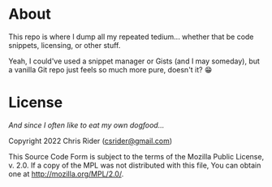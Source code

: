 # About

This repo is where I dump all my repeated tedium... whether that be code snippets, licensing, or other stuff.

Yeah, I could've used a snippet manager or Gists (and I may someday), but a vanilla Git repo just feels so much more pure, doesn't it? 😁

# License

*And since I often like to eat my own dogfood...*

Copyright 2022 Chris Rider (csrider@gmail.com)

This Source Code Form is subject to the terms of the Mozilla Public License,
v. 2.0. If a copy of the MPL was not distributed with this file, You can 
obtain one at http://mozilla.org/MPL/2.0/.